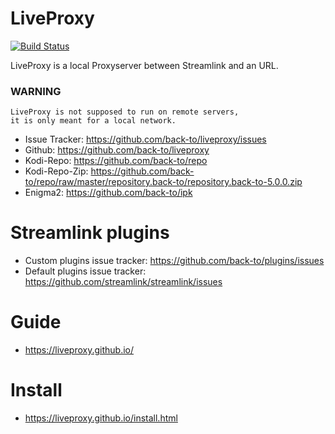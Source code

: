 # LiveProxy

[![Build Status](https://travis-ci.org/back-to/liveproxy.svg?branch=master)](https://travis-ci.org/back-to/liveproxy)

LiveProxy is a local Proxyserver between Streamlink and an URL.

### WARNING
    LiveProxy is not supposed to run on remote servers,
    it is only meant for a local network.

- Issue Tracker: https://github.com/back-to/liveproxy/issues
- Github: https://github.com/back-to/liveproxy
- Kodi-Repo: https://github.com/back-to/repo
- Kodi-Repo-Zip: https://github.com/back-to/repo/raw/master/repository.back-to/repository.back-to-5.0.0.zip
- Enigma2: https://github.com/back-to/ipk

# Streamlink plugins

- Custom plugins issue tracker: https://github.com/back-to/plugins/issues
- Default plugins issue tracker: https://github.com/streamlink/streamlink/issues

# Guide

- https://liveproxy.github.io/

# Install

- https://liveproxy.github.io/install.html
